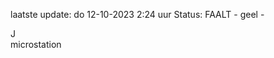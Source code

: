 laatste update: 
do 12-10-2023  2:24   uur 
Status: FAALT - geel - 
<div class="service R">J</div><div class="service Y">microstation</div>